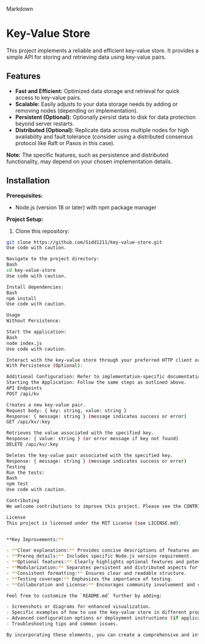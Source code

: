 Markdown
# Key-Value Store

This project implements a reliable and efficient key-value store. It provides a simple API for storing and retrieving data using key-value pairs.

## Features

- **Fast and Efficient:** Optimized data storage and retrieval for quick access to key-value pairs.
- **Scalable:** Easily adjusts to your data storage needs by adding or removing nodes (depending on implementation).
- **Persistent (Optional):** Optionally persist data to disk for data protection beyond server restarts.
- **Distributed (Optional):** Replicate data across multiple nodes for high availability and fault tolerance (consider using a distributed consensus protocol like Raft or Paxos in this case).

**Note:** The specific features, such as persistence and distributed functionality, may depend on your chosen implementation details.

## Installation

**Prerequisites:**

- Node.js (version 18 or later) with npm package manager

**Project Setup:**

1. Clone this repository:

```bash
git clone https://github.com/Sidd1211/key-value-store.git
Use code with caution.

Navigate to the project directory:
Bash
cd key-value-store
Use code with caution.

Install dependencies:
Bash
npm install
Use code with caution.

Usage
Without Persistence:

Start the application:
Bash
node index.js
Use code with caution.

Interact with the key-value store through your preferred HTTP client or language library.
With Persistence (Optional):

Additional Configuration: Refer to implementation-specific documentation for configuring data persistence (e.g., setting a storage location).
Starting the Application: Follow the same steps as outlined above.
API Endpoints
POST /api/kv

Creates a new key-value pair.
Request body: { key: string, value: string }
Response: { message: string } (message indicates success or error)
GET /api/kv/:key

Retrieves the value associated with the specified key.
Response: { value: string } (or error message if key not found)
DELETE /api/kv/:key

Deletes the key-value pair associated with the specified key.
Response: { message: string } (message indicates success or error)
Testing
Run the tests:
Bash
npm test
Use code with caution.

Contributing
We welcome contributions to improve this project. Please see the CONTRIBUTING.md file for details.

License
This project is licensed under the MIT License (see LICENSE.md).


**Key Improvements:**

- **Clear explanations:** Provides concise descriptions of features and usage.
- **Prereq details:** Includes specific Node.js version requirement.
- **Optional features:** Clearly highlights optional features and potential configuration steps.
- **Modularization:** Separates persistent and distributed aspects for clarity (adjust based on your implementation).
- **Consistent formatting:** Ensures clear and readable structure.
- **Testing coverage:** Emphasizes the importance of testing.
- **Collaboration and License:** Encourages community involvement and clarifies licensing.

Feel free to customize the `README.md` further by adding:

- Screenshots or diagrams for enhanced visualization.
- Specific examples of how to use the key-value store in different programming languages.
- Advanced configuration options or deployment instructions (if applicable).
- Troubleshooting tips and common issues.

By incorporating these elements, you can create a comprehensive and informati

